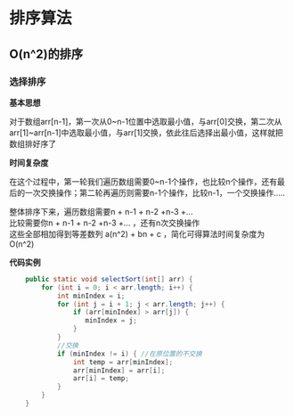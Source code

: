 # 排序算法
## O(n^2)的排序
### 选择排序
**基本思想**

对于数组arr[n-1]，第一次从0~n-1位置中选取最小值，与arr[0]交换，第二次从arr[1]~arr[n-1]中选取最小值，与arr[1]交换，依此往后选择出最小值，这样就把数组排好序了

**时间复杂度**

在这个过程中，第一轮我们遍历数组需要0~n-1个操作，也比较n个操作，还有最后的一次交换操作；第二轮再遍历则需要n-1个操作，比较n-1，一个交换操作.....

整体排序下来，遍历数组需要n + n-1 + n-2 +n-3 +...  
比较需要你n + n-1 + n-2 +n-3 +... ，还有n次交换操作  
这些全部相加得到等差数列 a(n^2) + bn + c ，简化可得算法时间复杂度为 O(n^2)

**代码实例**

~~~java
    public static void selectSort(int[] arr) {
        for (int i = 0; i < arr.length; i++) {
            int minIndex = i;
            for (int j = i + 1; j < arr.length; j++) {
                if (arr[minIndex] > arr[j]) {
                   minIndex = j;
                }
            }
            //交换
            if (minIndex != i) { //在原位置的不交换
                int temp = arr[minIndex];
                arr[minIndex] = arr[i];
                arr[i] = temp;
            }
        }
    }
~~~